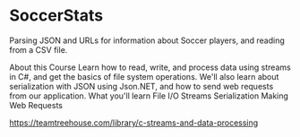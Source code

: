# SoccerStats
Parsing JSON and URLs for information about Soccer players, and reading from a CSV file.

About this Course
Learn how to read, write, and process data using streams in C#, and get the basics of file system operations. We'll also learn about serialization with JSON using Json.NET, and how to send web requests from our application.
What you'll learn
File I/O
Streams
Serialization
Making Web Requests

https://teamtreehouse.com/library/c-streams-and-data-processing
